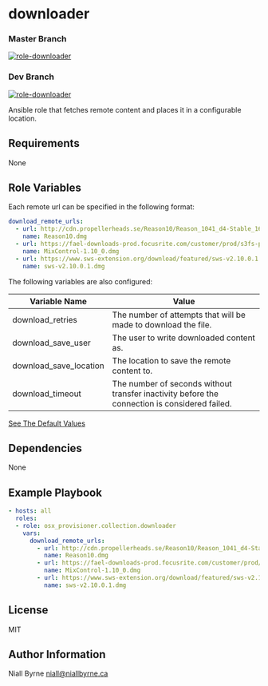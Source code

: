 # downloader

### Master Branch
[![role-downloader](https://github.com/osx-provisioner/collection/actions/workflows/workflow-downloader-push.yml/badge.svg?branch=master)](https://github.com/osx-provisioner/collection/actions/workflows/workflow-downloader-push.yml)

### Dev Branch
[![role-downloader](https://github.com/osx-provisioner/collection/actions/workflows/workflow-downloader-push.yml/badge.svg?branch=dev)](https://github.com/osx-provisioner/collection/actions/workflows/workflow-downloader-push.yml)

Ansible role that fetches remote content and places it in a configurable location.

Requirements
------------

None

Role Variables
--------------

Each remote url can be specified in the following format:

```yaml
download_remote_urls:
  - url: http://cdn.propellerheads.se/Reason10/Reason_1041_d4-Stable_164_10.dmg
    name: Reason10.dmg
  - url: https://fael-downloads-prod.focusrite.com/customer/prod/s3fs-public/downloads/Scarlett%20MixControl-1.10_0.dmg
    name: MixControl-1.10_0.dmg
  - url: https://www.sws-extension.org/download/featured/sws-v2.10.0.1.dmg
    name: sws-v2.10.0.1.dmg
```

The following variables are also configured:

| Variable Name            | Value                                                                                          |
|--------------------------|------------------------------------------------------------------------------------------------|
| download_retries         | The number of attempts that will be made to download the file.                                 |
| download_save_user       | The user to write downloaded content as.                                                       |
| download_save_location   | The location to save the remote content to.                                                    |
| download_timeout         | The number of seconds without transfer inactivity before the connection is considered failed.  |

[See The Default Values](defaults/main.yml)

Dependencies
------------

None

Example Playbook
----------------

```yaml
- hosts: all
  roles:
  - role: osx_provisioner.collection.downloader
    vars:
      download_remote_urls:
        - url: http://cdn.propellerheads.se/Reason10/Reason_1041_d4-Stable_164_10.dmg
          name: Reason10.dmg
        - url: https://fael-downloads-prod.focusrite.com/customer/prod/s3fs-public/downloads/Scarlett%20MixControl-1.10_0.dmg
          name: MixControl-1.10_0.dmg
        - url: https://www.sws-extension.org/download/featured/sws-v2.10.0.1.dmg
          name: sws-v2.10.0.1.dmg
```

License
-------

MIT

Author Information
------------------

Niall Byrne <niall@niallbyrne.ca>
